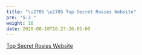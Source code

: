 ```yaml
---
title: "\u2705 \u2705 Top Secret Rosies Website"
pre: "5.3 "
weight: 10
date: 2020-08-10T16:27:26-05:00
---
```


[Top Secret Rosies Website](http://www.topsecretrosies.com/ "External Website for Top Secret Rosies")


